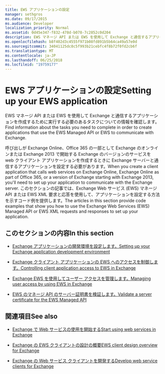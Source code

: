 ```yaml
---
title: EWS アプリケーションの設定
manager: sethgros
ms.date: 09/17/2015
ms.audience: Developer
localization_priority: Normal
ms.assetid: 0d45e347-f832-478d-b078-7c2852c0d204
description: EWS マネージ API または EWS を使用して Exchange と通信するアプリケーションを作成するために実行する必要のあるタスクについての情報を確認します。
ms.openlocfilehash: b8f402d3c4555f971b08fd891b5b64ca49a57e0d
ms.sourcegitcommit: 34041125dc8c5f993b21cebfc4f8b72f0fd2cb6f
ms.translationtype: MT
ms.contentlocale: ja-JP
ms.lasthandoff: 06/25/2018
ms.locfileid: "19759177"
---
```

# <a name="setting-up-your-ews-application"></a><span data-ttu-id="70af9-103">EWS アプリケーションの設定</span><span class="sxs-lookup"><span data-stu-id="70af9-103">Setting up your EWS application</span></span>

<span data-ttu-id="70af9-104">EWS マネージ API または EWS を使用して Exchange と通信するアプリケーションを作成するために実行する必要のあるタスクについての情報を確認します。</span><span class="sxs-lookup"><span data-stu-id="70af9-104">Find information about the tasks you need to complete in order to create applications that use the EWS Managed API or EWS to communicate with Exchange.</span></span> 
  
<span data-ttu-id="70af9-105">呼び出しが Exchange Online、Office 365 の一部として Exchange のオンラインまたは Exchange 2013 で開始する Exchange のバージョンのサービスを web クライアント アプリケーションを作成するときに Exchange サーバーと通信するアプリケーションを設定する必要があります。</span><span class="sxs-lookup"><span data-stu-id="70af9-105">When you create a client application that calls web services on Exchange Online, Exchange Online as part of Office 365, or a version of Exchange starting with Exchange 2013, you'll need to set up your application to communicate with the Exchange server.</span></span> <span data-ttu-id="70af9-106">このセクションの記事では、Exchange Web サービス (EWS) マネージ API または EWS XML 要求と応答を使用して、アプリケーションを設定する方法を示すコード例を提供します。</span><span class="sxs-lookup"><span data-stu-id="70af9-106">The articles in this section provide code examples that show you how to use the Exchange Web Services (EWS) Managed API or EWS XML requests and responses to set up your application.</span></span>
  
## <a name="in-this-section"></a><span data-ttu-id="70af9-107">このセクションの内容</span><span class="sxs-lookup"><span data-stu-id="70af9-107">In this section</span></span>

- [<span data-ttu-id="70af9-108">Exchange アプリケーションの開発環境を設定します。</span><span class="sxs-lookup"><span data-stu-id="70af9-108">Setting up your Exchange application development environment</span></span>](setting-up-your-exchange-application-development-environment.md)
    
- [<span data-ttu-id="70af9-109">Exchange クライアント アプリケーションの EWS へのアクセスを制御します。</span><span class="sxs-lookup"><span data-stu-id="70af9-109">Controlling client application access to EWS in Exchange</span></span>](controlling-client-application-access-to-ews-in-exchange.md)
    
- [<span data-ttu-id="70af9-110">Exchange EWS を使用してユーザー アクセスを管理します。</span><span class="sxs-lookup"><span data-stu-id="70af9-110">Managing user access by using EWS in Exchange</span></span>](managing-user-access-by-using-ews-in-exchange.md)
    
- [<span data-ttu-id="70af9-111">EWS のマネージ API のサーバー証明書を検証します。</span><span class="sxs-lookup"><span data-stu-id="70af9-111">Validate a server certificate for the EWS Managed API</span></span>](how-to-validate-a-server-certificate-for-the-ews-managed-api.md)
    
## <a name="see-also"></a><span data-ttu-id="70af9-112">関連項目</span><span class="sxs-lookup"><span data-stu-id="70af9-112">See also</span></span>


- [<span data-ttu-id="70af9-113">Exchange で Web サービスの使用を開始する</span><span class="sxs-lookup"><span data-stu-id="70af9-113">Start using web services in Exchange</span></span>](start-using-web-services-in-exchange.md)
    
- [<span data-ttu-id="70af9-114">Exchange の EWS クライアントの設計の概要</span><span class="sxs-lookup"><span data-stu-id="70af9-114">EWS client design overview for Exchange</span></span>](ews-client-design-overview-for-exchange.md)
    
- [<span data-ttu-id="70af9-115">Exchange の Web サービス クライアントを開発する</span><span class="sxs-lookup"><span data-stu-id="70af9-115">Develop web service clients for Exchange</span></span>](develop-web-service-clients-for-exchange.md)
    

